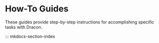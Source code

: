 # How-To Guides

These guides provide step-by-step instructions for accomplishing specific tasks with Dracon.

::: mkdocs-section-index
